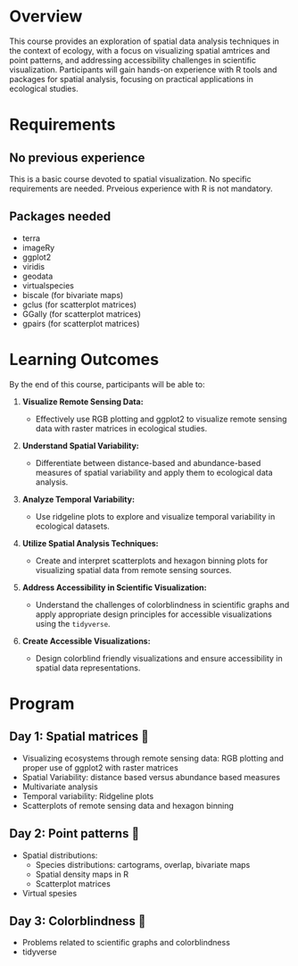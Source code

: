 # Overview
This course provides an exploration of spatial data analysis techniques in the context of ecology, with a focus on visualizing spatial amtrices and point patterns, and addressing accessibility challenges in scientific visualization. Participants will gain hands-on experience with R tools and packages for spatial analysis, focusing on practical applications in ecological studies.

# Requirements
## No previous experience
This is a basic course devoted to spatial visualization. No specific requirements are needed. Prveious experience with R is not mandatory.  

## Packages needed
+ terra
+ imageRy
+ ggplot2
+ viridis
+ geodata 
+ virtualspecies
+ biscale (for bivariate maps)
+ gclus (for scatterplot matrices)
+ GGally (for scatterplot matrices)
+ gpairs (for scatterplot matrices)

# Learning Outcomes

By the end of this course, participants will be able to:

1. **Visualize Remote Sensing Data:**  
   - Effectively use RGB plotting and ggplot2 to visualize remote sensing data with raster matrices in ecological studies.

2. **Understand Spatial Variability:**  
   - Differentiate between distance-based and abundance-based measures of spatial variability and apply them to ecological data analysis.

3. **Analyze Temporal Variability:**  
   - Use ridgeline plots to explore and visualize temporal variability in ecological datasets.

4. **Utilize Spatial Analysis Techniques:**  
   - Create and interpret scatterplots and hexagon binning plots for visualizing spatial data from remote sensing sources.

6. **Address Accessibility in Scientific Visualization:**  
   - Understand the challenges of colorblindness in scientific graphs and apply appropriate design principles for accessible visualizations using the `tidyverse`.

8. **Create Accessible Visualizations:**  
   - Design colorblind friendly visualizations and ensure accessibility in spatial data representations.

# Program
## Day 1: Spatial matrices 🚩
+ Visualizing ecosystems through remote sensing data: RGB plotting and proper use of ggplot2 with raster matrices
+ Spatial Variability: distance based versus abundance based measures
+ Multivariate analysis
+ Temporal variability: Ridgeline plots
+ Scatterplots of remote sensing data and hexagon binning
  
## Day 2: Point patterns 🚩
+ Spatial distributions:
   + Species distributions: cartograms, overlap, bivariate maps
   + Spatial density maps in R 
   + Scatterplot matrices 
+ Virtual spesies
  
## Day 3: Colorblindness 🚩
+ Problems related to scientific graphs and colorblindness
+ tidyverse

<!-- ## Day 4: Spatial data reporting -->
<!-- + Markdown and LaTex: doc and presentation reporting -->



